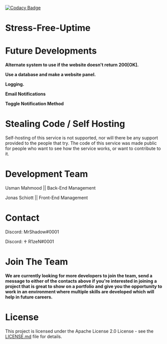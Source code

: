 [![Codacy Badge](https://api.codacy.com/project/badge/Grade/431bde58c74e465aaaa544365955ebeb)](https://www.codacy.com/manual/SergeantShadoww/Automatic-Website-Checker?utm_source=github.com&amp;utm_medium=referral&amp;utm_content=UsmanSamiMahmood/Automatic-Website-Checker&amp;utm_campaign=Badge_Grade)

# Stress-Free-Uptime

# Future Developments
**Alternate system to use if the website doesn't return 200[OK].**

**Use a database and make a website panel.**

**Logging.**

**Email Notifications**

**Toggle Notification Method**

# Stealing Code / Self Hosting
Self-hosting of this service is not supported, nor will there be any support provided to the people that try. The code of this service was made public for people who want to see how the service works, or want to contribute to it.

# Development Team
Usman Mahmood || Back-End Management

Jonas Schiott || Front-End Management

# Contact
Discord: MrShadow#0001

Discord: ♰ R1zeN#0001

# Join The Team
**We are currently looking for more developers to join the team, send a message to either of the contacts above if you're interested in joining a project that is great to show on a portfolio and give you the opportunity to work in an environment where multiple skills are developed which will help in future careers.**


# License

This project is licensed under the Apache License 2.0 License - see the [LICENSE.md](https://github.com/UsmanSamiMahmood/AutomaticWebsiteChecker/blob/master/LICENSE.md) file for details.
